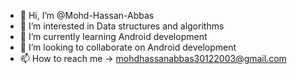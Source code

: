 - 👋 Hi, I’m @Mohd-Hassan-Abbas
- 👀 I’m interested in Data structures and algorithms
- 🌱 I’m currently learning Android development
- 💞️ I’m looking to collaborate on Android development
- 📫 How to reach me -> mohdhassanabbas30122003@gmail.com

<!---
Mohd-Hassan-Abbas/Mohd-Hassan-Abbas is a ✨ special ✨ repository because its `README.md` (this file) appears on your GitHub profile.
You can click the Preview link to take a look at your changes.
--->
